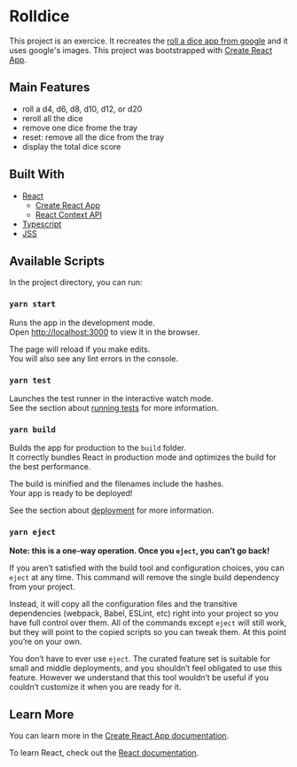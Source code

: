 # Rolldice

This project is an exercice. It recreates the [roll a dice app from google](https://www.google.com/search?q=roll+dice) and it uses google's images.
This project was bootstrapped with [Create React App](https://github.com/facebook/create-react-app).

## Main Features

- roll a d4, d6, d8, d10, d12, or d20
- reroll all the dice
- remove one dice frome the tray
- reset: remove all the dice from the tray
- display the total dice score

## Built With

- [React](https://reactjs.org/)
  - [Create React App](https://create-react-app.dev/)
  - [React Context API](https://reactjs.org/docs/context.html)
- [Typescript](https://www.typescriptlang.org/)
- [JSS](https://cssinjs.org/?v=v10.8.0)

## Available Scripts

In the project directory, you can run:

### `yarn start`

Runs the app in the development mode.\
Open [http://localhost:3000](http://localhost:3000) to view it in the browser.

The page will reload if you make edits.\
You will also see any lint errors in the console.

### `yarn test`

Launches the test runner in the interactive watch mode.\
See the section about [running tests](https://facebook.github.io/create-react-app/docs/running-tests) for more information.

### `yarn build`

Builds the app for production to the `build` folder.\
It correctly bundles React in production mode and optimizes the build for the best performance.

The build is minified and the filenames include the hashes.\
Your app is ready to be deployed!

See the section about [deployment](https://facebook.github.io/create-react-app/docs/deployment) for more information.

### `yarn eject`

**Note: this is a one-way operation. Once you `eject`, you can’t go back!**

If you aren’t satisfied with the build tool and configuration choices, you can `eject` at any time. This command will remove the single build dependency from your project.

Instead, it will copy all the configuration files and the transitive dependencies (webpack, Babel, ESLint, etc) right into your project so you have full control over them. All of the commands except `eject` will still work, but they will point to the copied scripts so you can tweak them. At this point you’re on your own.

You don’t have to ever use `eject`. The curated feature set is suitable for small and middle deployments, and you shouldn’t feel obligated to use this feature. However we understand that this tool wouldn’t be useful if you couldn’t customize it when you are ready for it.

## Learn More

You can learn more in the [Create React App documentation](https://facebook.github.io/create-react-app/docs/getting-started).

To learn React, check out the [React documentation](https://reactjs.org/).
